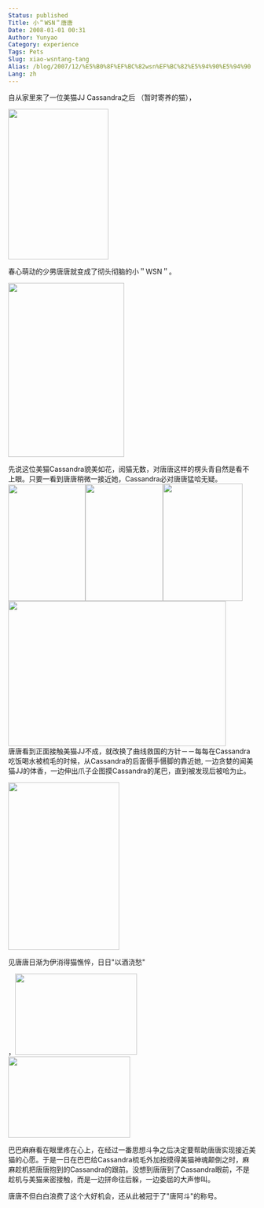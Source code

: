 ```yaml
---
Status: published
Title: 小＂WSN＂唐唐
Date: 2008-01-01 00:31
Author: Yunyao
Category: experience
Tags: Pets
Slug: xiao-wsntang-tang
Alias: /blog/2007/12/%E5%B0%8F%EF%BC%82wsn%EF%BC%82%E5%94%90%E5%94%90
Lang: zh
---
```


自从家里来了一位美猫JJ Cassandra之后 （暂时寄养的猫），

<img src="https://farm3.static.flickr.com/2387/2163817640_a096cc4734.jpg?v=0" width="204" height="306" />

春心萌动的少男唐唐就变成了彻头彻脑的小＂WSN＂。

<img src="https://farm3.static.flickr.com/2139/2161584136_296111c131.jpg?v=0" width="236" height="354" />

先说这位美猫Cassandra貌美如花，阅猫无数，对唐唐这样的楞头青自然是看不上眼。只要一看到唐唐稍微一接近她，Cassandra必对唐唐猛哈无疑。  
<img src="https://farm3.static.flickr.com/2252/2161584144_f52bd7b987.jpg?v=0" width="157" height="237" /><img src="https://farm3.static.flickr.com/2177/2160800953_3e1e2729de.jpg?v=0" width="158" height="238" /><img src="https://farm3.static.flickr.com/2076/2160800959_a4ae15b2b4.jpg?v=0" width="162" height="239" /><img src="https://farm3.static.flickr.com/2305/2160800965_28e737389e.jpg?v=0" width="443" height="295" />  
唐唐看到正面接触美猫JJ不成，就改换了曲线救国的方针－－每每在Cassandra吃饭喝水被梳毛的时候，从Cassandra的后面慑手慑脚的靠近她, 一边贪婪的闻美猫JJ的体香，一边伸出爪子企图摸Cassandra的尾巴，直到被发现后被哈为止。

<img src="https://farm3.static.flickr.com/2363/2161584102_13fc3f01d1.jpg?v=0" width="226" height="341" />

见唐唐日渐为伊消得猫憔悴，日日"以酒浇愁"

，<img src="https://farm3.static.flickr.com/2275/2163817742_a7b9b1c700.jpg?v=0" width="248" height="165" /><img src="https://farm3.static.flickr.com/2175/2163818250_abc09c00f9.jpg?v=0" width="248" height="165" />

巴巴麻麻看在眼里疼在心上，在经过一番思想斗争之后决定要帮助唐唐实现接近美猫的心愿。于是一日在巴巴给Cassandra梳毛外加按摸得美猫神魂颠倒之时，麻麻趁机把唐唐抱到的Cassandra的跟前。没想到唐唐到了Cassandra眼前，不是趁机与美猫亲密接触，而是一边拼命往后躲，一边委屈的大声惨叫。

唐唐不但白白浪费了这个大好机会，还从此被冠于了"唐阿斗"的称号。
